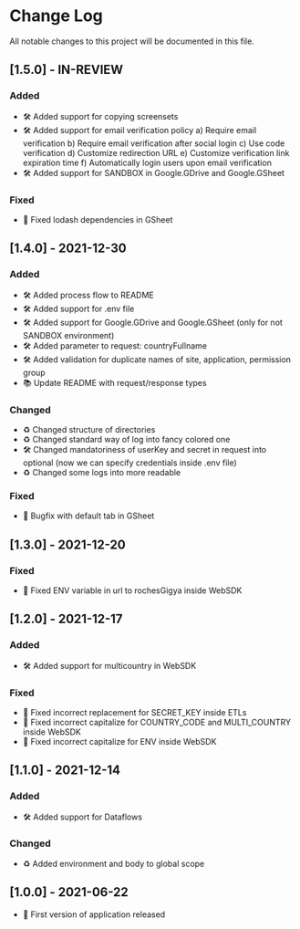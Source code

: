 
# Change Log
All notable changes to this project will be documented in this file.
 
## [1.5.0] - IN-REVIEW
 
### Added
- 🛠 Added support for copying screensets
- 🛠 Added support for email verification policy
a) Require email verification
b) Require email verification after social login
c) Use code verification
d) Customize redirection URL
e) Customize verification link expiration time
f) Automatically login users upon email verification
- 🛠 Added support for SANDBOX in Google.GDrive and Google.GSheet
 
### Fixed
- 🐛 Fixed lodash dependencies in GSheet
 
## [1.4.0] - 2021-12-30
  
### Added
- 🛠 Added process flow to README
- 🛠 Added support for .env file
- 🛠 Added support for Google.GDrive and Google.GSheet (only for not SANDBOX environment)
- 🛠 Added parameter to request: countryFullname
- 🛠 Added validation for duplicate names of site, application, permission group
- 📚 Update README with request/response types

### Changed
- ♻️ Changed structure of directories
- ♻️ Changed standard way of log into fancy colored one
- 🛠 Changed mandatoriness of userKey and secret in request into optional (now we can specify credentials inside .env file)
- ♻️ Changed some logs into more readable
  
### Fixed
- 🐛 Bugfix with default tab in GSheet
 
## [1.3.0] - 2021-12-20
  
### Fixed
- 🐛 Fixed ENV variable in url to rochesGigya inside WebSDK
 
## [1.2.0] - 2021-12-17
  
### Added
- 🛠 Added support for multicountry in WebSDK

### Fixed
- 🐛 Fixed incorrect replacement for SECRET_KEY inside ETLs
- 🐛 Fixed incorrect capitalize for COUNTRY_CODE and MULTI_COUNTRY inside WebSDK
- 🐛 Fixed incorrect capitalize for ENV inside WebSDK
 

## [1.1.0] - 2021-12-14
  
### Added
- 🛠 Added support for Dataflows

### Changed
- ♻️ Added environment and body to global scope
 
## [1.0.0] - 2021-06-22
- 🔖 First version of application released
